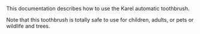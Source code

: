 This documentation describes how to use the Karel automatic toothbrush.


Note that this toothbrush is totally safe to use for children, adults, or pets or wildlife and trees.
